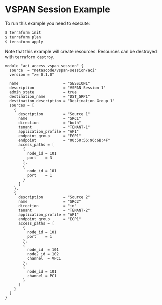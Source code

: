 <!-- BEGIN_TF_DOCS -->
# VSPAN Session Example

To run this example you need to execute:

```bash
$ terraform init
$ terraform plan
$ terraform apply
```

Note that this example will create resources. Resources can be destroyed with `terraform destroy`.

```hcl
module "aci_access_vspan_session" {
  source  = "netascode/vspan-session/aci"
  version = ">= 0.1.0"

  name                    = "SESSION1"
  description             = "VSPAN Session 1"
  admin_state             = true
  destination_name        = "DST_GRP1"
  destination_description = "Destination Group 1"
  sources = [
    {
      description         = "Source 1"
      name                = "SRC1"
      direction           = "both"
      tenant              = "TENANT-1"
      application_profile = "AP1"
      endpoint_group      = "EGP1"
      endpoint            = "00:50:56:96:6B:4F"
      access_paths = [
        {
          node_id = 101
          port    = 3
        },
        {
          node_id = 101
          port    = 1
        }
      ]
    },
    {
      description         = "Source 2"
      name                = "SRC2"
      direction           = "in"
      tenant              = "TENANT-2"
      application_profile = "AP1"
      endpoint_group      = "EGP1"
      access_paths = [
        {
          node_id = 101
          port    = 1
        },
        {
          node_id  = 101
          node2_id = 102
          channel  = VPC1
        },
        {
          node_id = 101
          channel = PC1
        }
      ]
    }
  ]
}
```
<!-- END_TF_DOCS -->